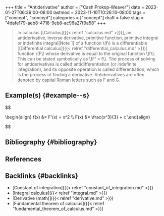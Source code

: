 +++
title = "Antiderivative"
author = ["Cash Prokop-Weaver"]
date = 2023-01-27T06:39:00-08:00
lastmod = 2023-11-10T10:26:10-08:00
tags = ["concept", "concept"]
categories = ["concept"]
draft = false
slug = "4dafe179-aeb8-4718-9eb8-ac96a27f9a58"
+++

> In calculus [[Calculus]({{< relref "calculus.md" >}})], an antiderivative, inverse derivative, primitive function, primitive integral or indefinite integral[Note 1] of a function \\(f\\) is a differentiable [[Differential calculus]({{< relref "differential_calculus.md" >}})] function \\(F\\) whose derivative is equal to the original function \\(f\\). This can be stated symbolically as \\(F' = f\\). The process of solving for antiderivatives is called antidifferentiation (or indefinite integration), and its opposite operation is called differentiation, which is the process of finding a derivative. Antiderivatives are often denoted by capital Roman letters such as F and G.


## Example(s) {#example--s}

$$

\begin{align}
f(x) &= F'(x) = x^2 \\\\
F(x) &= \frac{x^3}{3} + c
\end{align}

$$


## Bibliography {#bibliography}

## References

<style>.csl-entry{text-indent: -1.5em; margin-left: 1.5em;}</style><div class="csl-bib-body">
</div>


## Backlinks {#backlinks}

-   [Constant of integration]({{< relref "constant_of_integration.md" >}})
-   [Integral calculus]({{< relref "integral.md" >}})
-   [Derivative (math)]({{< relref "derivative.md" >}})
-   [Fundamental theorem of calculus]({{< relref "fundamental_theorem_of_calculus.md" >}})
